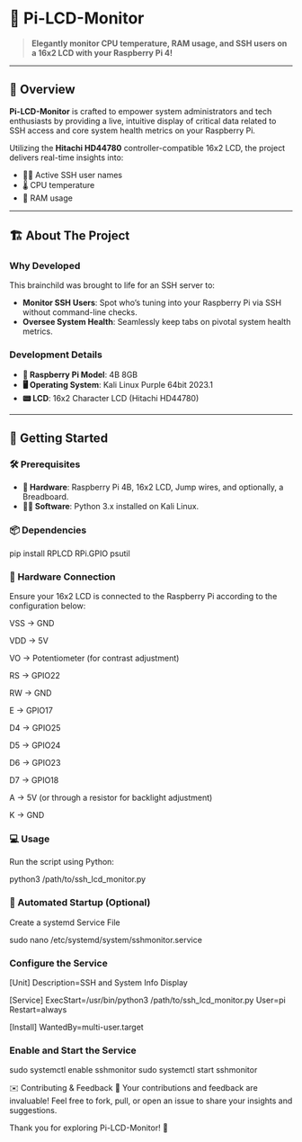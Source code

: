 # 🚀 Pi-LCD-Monitor 

> **Elegantly monitor CPU temperature, RAM usage, and SSH users on a 16x2 LCD with your Raspberry Pi 4!**

---

## 🎯 Overview 

**Pi-LCD-Monitor** is crafted to empower system administrators and tech enthusiasts by providing a live, intuitive display of critical data related to SSH access and core system health metrics on your Raspberry Pi. 

Utilizing the **Hitachi HD44780** controller-compatible 16x2 LCD, the project delivers real-time insights into:
- 🧑‍💻 Active SSH user names
- 🌡️ CPU temperature
- 💾 RAM usage

---

## 🏗 About The Project 

### Why Developed

This brainchild was brought to life for an SSH server to:
- **Monitor SSH Users**: Spot who’s tuning into your Raspberry Pi via SSH without command-line checks.
- **Oversee System Health**: Seamlessly keep tabs on pivotal system health metrics.

### Development Details
- **🍰 Raspberry Pi Model**: 4B 8GB
- **🖥 Operating System**: Kali Linux Purple 64bit 2023.1
- **📟 LCD**: 16x2 Character LCD (Hitachi HD44780)

---

## 🚀 Getting Started 

### 🛠 Prerequisites 

- **🧱 Hardware**: Raspberry Pi 4B, 16x2 LCD, Jump wires, and optionally, a Breadboard.
- **👩‍💻 Software**: Python 3.x installed on Kali Linux.

### 📦 Dependencies 

pip install RPLCD RPi.GPIO psutil

### 🔌 Hardware Connection
Ensure your 16x2 LCD is connected to the Raspberry Pi according to the configuration below:

VSS -> GND

VDD -> 5V

VO  -> Potentiometer (for contrast adjustment)

RS  -> GPIO22

RW  -> GND

E   -> GPIO17

D4  -> GPIO25

D5  -> GPIO24

D6  -> GPIO23

D7  -> GPIO18

A   -> 5V (or through a resistor for backlight adjustment)

K   -> GND

### 💻 Usage
Run the script using Python:

python3 /path/to/ssh_lcd_monitor.py

### 🔄 Automated Startup (Optional)
Create a systemd Service File

sudo nano /etc/systemd/system/sshmonitor.service

### Configure the Service

[Unit]
Description=SSH and System Info Display

[Service]
ExecStart=/usr/bin/python3 /path/to/ssh_lcd_monitor.py
User=pi
Restart=always

[Install]
WantedBy=multi-user.target

### Enable and Start the Service

sudo systemctl enable sshmonitor
sudo systemctl start sshmonitor

✉️ Contributing & Feedback
🌟 Your contributions and feedback are invaluable! Feel free to fork, pull, or open an issue to share your insights and suggestions.

Thank you for exploring Pi-LCD-Monitor! 🎉

